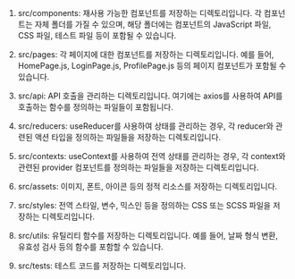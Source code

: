 1. src/components: 재사용 가능한 컴포넌트를 저장하는 디렉토리입니다. 각 컴포넌트는 자체 폴더를 가질 수 있으며, 해당 폴더에는 컴포넌트의 JavaScript 파일, CSS 파일, 테스트 파일 등이 포함될 수 있습니다.

2. src/pages: 각 페이지에 대한 컴포넌트를 저장하는 디렉토리입니다. 예를 들어, HomePage.js, LoginPage.js, ProfilePage.js 등의 페이지 컴포넌트가 포함될 수 있습니다.

3. src/api: API 호출을 관리하는 디렉토리입니다. 여기에는 axios를 사용하여 API를 호출하는 함수를 정의하는 파일들이 포함됩니다.

4. src/reducers: useReducer를 사용하여 상태를 관리하는 경우, 각 reducer와 관련된 액션 타입을 정의하는 파일들을 저장하는 디렉토리입니다.

5. src/contexts: useContext를 사용하여 전역 상태를 관리하는 경우, 각 context와 관련된 provider 컴포넌트를 정의하는 파일들을 저장하는 디렉토리입니다.

6. src/assets: 이미지, 폰트, 아이콘 등의 정적 리소스를 저장하는 디렉토리입니다.

7. src/styles: 전역 스타일, 변수, 믹스인 등을 정의하는 CSS 또는 SCSS 파일을 저장하는 디렉토리입니다.

8. src/utils: 유틸리티 함수를 저장하는 디렉토리입니다. 예를 들어, 날짜 형식 변환, 유효성 검사 등의 함수를 포함할 수 있습니다.

9. src/tests: 테스트 코드를 저장하는 디렉토리입니다.
